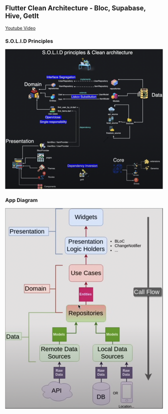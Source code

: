 ## Flutter Clean Architecture - Bloc, Supabase, Hive, GetIt
[Youtube Video](https://www.youtube.com/watch?v=ELFORM9fmss)

### S.O.L.I.D Principles

![SOLID Principles](./solid.png)

### App Diagram

![App Diagram](./diagram.png)